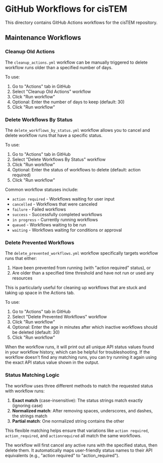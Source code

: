 # GitHub Workflows for cisTEM

This directory contains GitHub Actions workflows for the cisTEM repository.

## Maintenance Workflows

### Cleanup Old Actions

The `cleanup_actions.yml` workflow can be manually triggered to delete workflow runs older than a specified number of days.

To use:
1. Go to "Actions" tab in GitHub
2. Select "Cleanup Old Actions" workflow
3. Click "Run workflow"
4. Optional: Enter the number of days to keep (default: 30)
5. Click "Run workflow"

### Delete Workflows By Status

The `delete_workflows_by_status.yml` workflow allows you to cancel and delete workflow runs that have a specific status.

To use:
1. Go to "Actions" tab in GitHub
2. Select "Delete Workflows By Status" workflow
3. Click "Run workflow"
4. Optional: Enter the status of workflows to delete (default: action required)
5. Click "Run workflow"

Common workflow statuses include:
- `action required` - Workflows waiting for user input
- `cancelled` - Workflows that were canceled
- `failure` - Failed workflows
- `success` - Successfully completed workflows
- `in progress` - Currently running workflows
- `queued` - Workflows waiting to be run
- `waiting` - Workflows waiting for conditions or approval

### Delete Prevented Workflows

The `delete_prevented_workflows.yml` workflow specifically targets workflow runs that either:
1. Have been prevented from running (with "action required" status), or
2. Are older than a specified time threshold and have not run or used any resources

This is particularly useful for cleaning up workflows that are stuck and taking up space in the Actions tab.

To use:
1. Go to "Actions" tab in GitHub
2. Select "Delete Prevented Workflows" workflow
3. Click "Run workflow"
4. Optional: Enter the age in minutes after which inactive workflows should be deleted (default: 30)
5. Click "Run workflow"

When the workflow runs, it will print out all unique API status values found in your workflow history, which can be helpful for troubleshooting. If the workflow doesn't find any matching runs, you can try running it again using the exact API status value shown in the output.

### Status Matching Logic

The workflow uses three different methods to match the requested status with workflow runs:

1. **Exact match** (case-insensitive): The status strings match exactly (ignoring case)
2. **Normalized match**: After removing spaces, underscores, and dashes, the strings match
3. **Partial match**: One normalized string contains the other

This flexible matching helps ensure that variations like `action required`, `action_required`, and `actionrequired` all match the same workflows.

The workflow will first cancel any active runs with the specified status, then delete them. It automatically maps user-friendly status names to their API equivalents (e.g., "action required" to "action_required").
